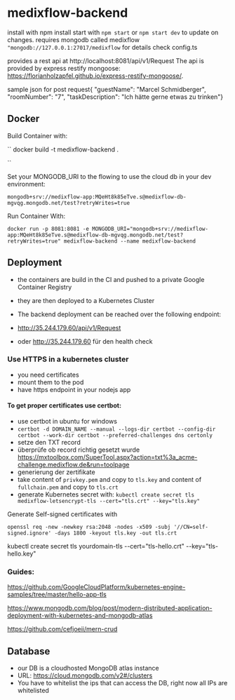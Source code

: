 # medixflow-backend

install with npm install
start with `npm start` or `npm start dev` to update on changes.
requires mongodb called medixflow `"mongodb://127.0.0.1:27017/medixflow`
for details check config.ts

provides a rest api at http://localhost:8081/api/v1/Request
The api is provided by express restify mongoose: https://florianholzapfel.github.io/express-restify-mongoose/.

sample json for post request{ "guestName": "Marcel Schmidberger", "roomNumber": "7", "taskDescription": "Ich hätte gerne etwas zu trinken"}

## Docker

Build Container with:

``
docker build -t medixflow-backend .

``

Set your MONGODB_URI to the flowing to use the cloud db in your dev environment:

```
mongodb+srv://medixflow-app:MQeHt8k85eTve.s@medixflow-db-mgvqg.mongodb.net/test?retryWrites=true
```

Run Container With:

```
docker run -p 8081:8081 -e MONGODB_URI="mongodb+srv://medixflow-app:MQeHt8k85eTve.s@medixflow-db-mgvqg.mongodb.net/test?retryWrites=true" medixflow-backend --name medixflow-backend
```


## Deployment

- the containers are build in the CI and pushed to a private Google Container Registry
- they are then deployed to a Kubernetes Cluster
- The backend deployment can be reached over the following endpoint:
  
- http://35.244.179.60/api/v1/Request
- oder http://35.244.179.60 für den health check

### Use HTTPS in a kubernetes cluster

- you need certificates
- mount them to the pod 
- have https endpoint in your nodejs app

#### To get proper certificates use certbot:

- use certbot in ubuntu for windows
- `certbot -d DOMAIN_NAME --manual --logs-dir certbot --config-dir certbot --work-dir certbot --preferred-challenges dns certonly`
- setze den TXT record
- überprüfe ob record richtig gesetzt wurde https://mxtoolbox.com/SuperTool.aspx?action=txt%3a_acme-challenge.medixflow.de&run=toolpage
- generierung der zertifikate
- take content of `privkey.pem` and copy to `tls.key` and content of `fullchain.pem` and copy to `tls.crt`
- generate Kubernetes secret with: `kubectl create secret tls medixflow-letsencrypt-tls --cert="tls.crt" --key="tls.key"`


Generate Self-signed certificates with

``
openssl req -new -newkey rsa:2048 -nodes -x509 -subj '//CN=self-signed.ignore' -days 1800 -keyout tls.key -out tls.crt
``

kubectl create secret tls yourdomain-tls --cert="tls-hello.crt" --key="tls-hello.key"

### Guides:

https://github.com/GoogleCloudPlatform/kubernetes-engine-samples/tree/master/hello-app-tls

https://www.mongodb.com/blog/post/modern-distributed-application-deployment-with-kubernetes-and-mongodb-atlas

https://github.com/cefjoeii/mern-crud

## Database

- our DB is a cloudhosted MongoDB atlas instance
- URL: https://cloud.mongodb.com/v2#/clusters
- You have to whitelist the ips that can access the DB, right now all IPs are whitelisted

